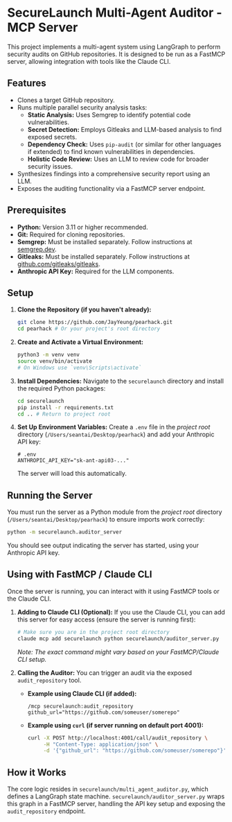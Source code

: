 # SecureLaunch Multi-Agent Auditor - MCP Server

This project implements a multi-agent system using LangGraph to perform security audits on GitHub repositories. It is designed to be run as a FastMCP server, allowing integration with tools like the Claude CLI.

## Features

-   Clones a target GitHub repository.
-   Runs multiple parallel security analysis tasks:
    -   **Static Analysis:** Uses Semgrep to identify potential code vulnerabilities.
    -   **Secret Detection:** Employs Gitleaks and LLM-based analysis to find exposed secrets.
    -   **Dependency Check:** Uses `pip-audit` (or similar for other languages if extended) to find known vulnerabilities in dependencies.
    -   **Holistic Code Review:** Uses an LLM to review code for broader security issues.
-   Synthesizes findings into a comprehensive security report using an LLM.
-   Exposes the auditing functionality via a FastMCP server endpoint.

## Prerequisites

-   **Python:** Version 3.11 or higher recommended.
-   **Git:** Required for cloning repositories.
-   **Semgrep:** Must be installed separately. Follow instructions at [semgrep.dev](https://semgrep.dev/docs/getting-started/).
-   **Gitleaks:** Must be installed separately. Follow instructions at [github.com/gitleaks/gitleaks](https://github.com/gitleaks/gitleaks#installing).
-   **Anthropic API Key:** Required for the LLM components.

## Setup

1.  **Clone the Repository (if you haven't already):**

    ```bash
    git clone https://github.com/JayYeung/pearhack.git
    cd pearhack # Or your project's root directory
    ```

2.  **Create and Activate a Virtual Environment:**

    ```bash
    python3 -m venv venv
    source venv/bin/activate
    # On Windows use `venv\Scripts\activate`
    ```

3.  **Install Dependencies:**
    Navigate to the `securelaunch` directory and install the required Python packages:

    ```bash
    cd securelaunch
    pip install -r requirements.txt
    cd .. # Return to project root
    ```

4.  **Set Up Environment Variables:**
    Create a `.env` file in the _project root_ directory (`/Users/seantai/Desktop/pearhack`) and add your Anthropic API key:
    ```dotenv
    # .env
    ANTHROPIC_API_KEY="sk-ant-api03-..."
    ```
    The server will load this automatically.

## Running the Server

You must run the server as a Python module from the _project root_ directory (`/Users/seantai/Desktop/pearhack`) to ensure imports work correctly:

```bash
python -m securelaunch.auditor_server
```

You should see output indicating the server has started, using your Anthropic API key.

## Using with FastMCP / Claude CLI

Once the server is running, you can interact with it using FastMCP tools or the Claude CLI.

1.  **Adding to Claude CLI (Optional):**
    If you use the Claude CLI, you can add this server for easy access (ensure the server is running first):

    ```bash
    # Make sure you are in the project root directory
    claude mcp add securelaunch python securelaunch/auditor_server.py
    ```

    _Note: The exact command might vary based on your FastMCP/Claude CLI setup._

2.  **Calling the Auditor:**
    You can trigger an audit via the exposed `audit_repository` tool.

    -   **Example using Claude CLI (if added):**
        ```
        /mcp securelaunch:audit_repository github_url="https://github.com/someuser/somerepo"
        ```
    -   **Example using `curl` (if server running on default port 4001):**
        ```bash
        curl -X POST http://localhost:4001/call/audit_repository \
             -H "Content-Type: application/json" \
             -d '{"github_url": "https://github.com/someuser/somerepo"}'
        ```

## How it Works

The core logic resides in `securelaunch/multi_agent_auditor.py`, which defines a LangGraph state machine. `securelaunch/auditor_server.py` wraps this graph in a FastMCP server, handling the API key setup and exposing the `audit_repository` endpoint.
